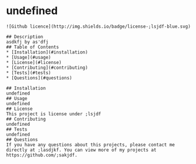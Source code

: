 # undefined
    ![Github licence](http://img.shields.io/badge/license-;lsjdf-blue.svg)
    
    ## Description 
    asdkfj by as'dfj
    ## Table of Contents
    * [Installation](#installation)
    * [Usage](#usage)
    * [License](#license)
    * [Contributing](#contributing)
    * [Tests](#tests)
    * [Questions](#questions)
    
    ## Installation 
    undefined
    ## Usage 
    undefined
    ## License 
    This project is license under ;lsjdf
    ## Contributing 
    undefined
    ## Tests
    undefined
    ## Questions
    If you have any questions about this projects, please contact me directly at ;lasdjkf. You can view more of my projects at https://github.com/;sakjdf.
  
